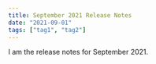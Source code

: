 ```yaml
---
title: September 2021 Release Notes
date: "2021-09-01"
tags: ["tag1", "tag2"]
---
```


I am the release notes for September 2021.